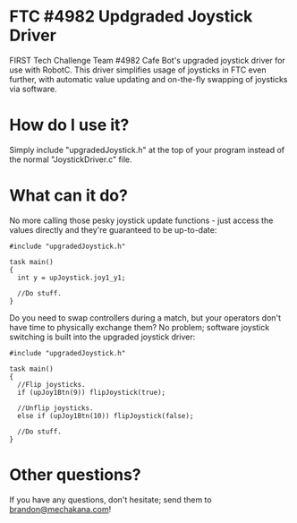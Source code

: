 FTC #4982 Updgraded Joystick Driver
==================================

FIRST Tech Challenge Team #4982 Cafe Bot's upgraded joystick driver for use with RobotC.  This driver simplifies usage of joysticks in FTC even further, with automatic value updating and on-the-fly swapping of joysticks via software.

How do I use it?
=
Simply include "upgradedJoystick.h" at the top of your program instead of the normal "JoystickDriver.c" file.

What can it do?
=
No more calling those pesky joystick update functions - just access the values directly and they're guaranteed to be up-to-date:

```
#include "upgradedJoystick.h"

task main()
{
  int y = upJoystick.joy1_y1;
  
  //Do stuff.
}

```

Do you need to swap controllers during a match, but your operators don't have time to physically exchange them?  No problem; software joystick switching is built into the upgraded joystick driver:

```
#include "upgradedJoystick.h"

task main()
{
  //Flip joysticks.
  if (upJoy1Btn(9)) flipJoystick(true);
  
  //Unflip joysticks.
  else if (upJoy1Btn(10)) flipJoystick(false);
  
  //Do stuff.
}
```

Other questions?
=
If you have any questions, don't hesitate; send them to brandon@mechakana.com!
